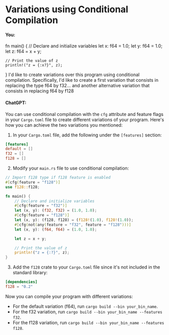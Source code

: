 # Variations using Conditional Compilation

#### You:
fn main() {
    // Declare and initialize variables
    let x: f64 = 1.0;
    let y: f64 = 1.0;
    let z: f64 = x + y;

    // Print the value of z
    println!("z = {:x?}", z);
} 
 I'd like to create variations over this program using conditional compilation. Specifically, I'd like to create a first variation that consists in replacing the type f64 by f32... and another alternative variation that consists in replacing f64 by f128

#### ChatGPT:
You can use conditional compilation with the `cfg` attribute and feature flags in your `Cargo.toml` file to create different variations of your program. Here's how you can achieve the two variations you mentioned:

1. In your `Cargo.toml` file, add the following under the `[features]` section:

```toml
[features]
default = []
f32 = []
f128 = []
```

2. Modify your `main.rs` file to use conditional compilation:

```rust
// Import f128 type if f128 feature is enabled
#[cfg(feature = "f128")]
use f128::f128;

fn main() {
    // Declare and initialize variables
    #[cfg(feature = "f32")]
    let (x, y): (f32, f32) = (1.0, 1.0);
    #[cfg(feature = "f128")]
    let (x, y): (f128, f128) = (f128!(1.0), f128!(1.0));
    #[cfg(not(any(feature = "f32", feature = "f128")))]
    let (x, y): (f64, f64) = (1.0, 1.0);

    let z = x + y;

    // Print the value of z
    println!("z = {:?}", z);
}
```

3. Add the `f128` crate to your `Cargo.toml` file since it's not included in the standard library:

```toml
[dependencies]
f128 = "0.2"
```

Now you can compile your program with different variations:

- For the default variation (f64), run `cargo build --bin your_bin_name`.
- For the f32 variation, run `cargo build --bin your_bin_name --features f32`.
- For the f128 variation, run `cargo build --bin your_bin_name --features f128`.
